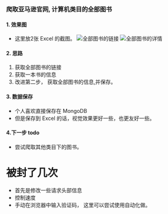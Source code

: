### 爬取亚马逊官网, 计算机类目的全部图书


#### 1. 效果图
- 这里放2张 Excel 的截图。
![全部图书的链接]("https://raw.githubusercontent.com/buxuele/amazon_books/master/data/book_urls_2021-02-23--20-58-54.png")
![全部图书的详情]("https://raw.githubusercontent.com/buxuele/amazon_books/master/data/2021-02-26--22-34-18.png")



#### 2. 思路
1. 获取全部图书的链接 
2. 获取一本书的信息
3. 改进第二步， 获取全部图书的信息,并保存。

#### 3. 数据保存
- 个人喜欢直接保存在 MongoDB
- 但是保存到 Excel 的话，视觉效果更好一些，也更友好一些。


#### 4.下一步 todo 
- 尝试爬取其他类目下的图书。

# 被封了几次
- 首先是修改一些请求头部信息
- 控制速度
- 手动在浏览器中输入验证码， 这里可以尝试使用自动化做。




